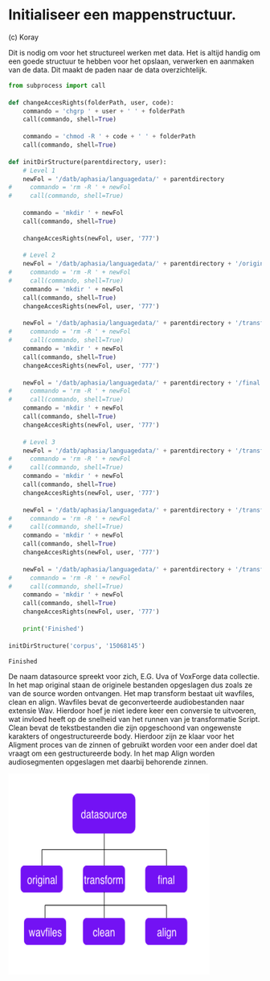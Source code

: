 
<h1>Initialiseer een mappenstructuur.</h1>
<p>(c) Koray</p>
<p>Dit is nodig om voor het structureel werken met data. Het is altijd handig om een goede structuur te hebben voor het opslaan, verwerken en aanmaken van de data. Dit maakt de paden naar de data overzichtelijk.</p>


```python
from subprocess import call

def changeAccesRights(folderPath, user, code):
    commando = 'chgrp ' + user + ' ' + folderPath
    call(commando, shell=True)

    commando = 'chmod -R ' + code + ' ' + folderPath
    call(commando, shell=True)

def initDirStructure(parentdirectory, user):
    # Level 1
    newFol = '/datb/aphasia/languagedata/' + parentdirectory
#     commando = 'rm -R ' + newFol
#     call(commando, shell=True)

    commando = 'mkdir ' + newFol
    call(commando, shell=True)
    
    changeAccesRights(newFol, user, '777')

    # Level 2
    newFol = '/datb/aphasia/languagedata/' + parentdirectory + '/original'
#     commando = 'rm -R ' + newFol
#     call(commando, shell=True)
    commando = 'mkdir ' + newFol
    call(commando, shell=True)
    changeAccesRights(newFol, user, '777')

    newFol = '/datb/aphasia/languagedata/' + parentdirectory + '/transform'
#     commando = 'rm -R ' + newFol
#     call(commando, shell=True)
    commando = 'mkdir ' + newFol
    call(commando, shell=True)
    changeAccesRights(newFol, user, '777')

    newFol = '/datb/aphasia/languagedata/' + parentdirectory + '/final'
#     commando = 'rm -R ' + newFol
#     call(commando, shell=True)
    commando = 'mkdir ' + newFol
    call(commando, shell=True)
    changeAccesRights(newFol, user, '777')

    # Level 3
    newFol = '/datb/aphasia/languagedata/' + parentdirectory + '/transform/clean'
#     commando = 'rm -R ' + newFol
#     call(commando, shell=True)
    commando = 'mkdir ' + newFol
    call(commando, shell=True)
    changeAccesRights(newFol, user, '777')

    newFol = '/datb/aphasia/languagedata/' + parentdirectory + '/transform/align'
#     commando = 'rm -R ' + newFol
#     call(commando, shell=True)
    commando = 'mkdir ' + newFol
    call(commando, shell=True)
    changeAccesRights(newFol, user, '777')

    newFol = '/datb/aphasia/languagedata/' + parentdirectory + '/transform/wavfiles'
#     commando = 'rm -R ' + newFol
#     call(commando, shell=True)
    commando = 'mkdir ' + newFol
    call(commando, shell=True)
    changeAccesRights(newFol, user, '777')

    print('Finished')
    
initDirStructure('corpus', '15068145')
```

    Finished


<p>De naam datasource spreekt voor zich, E.G. Uva of VoxForge data collectie. In het map original staan de originele bestanden opgeslagen dus zoals ze van de source worden ontvangen. Het map transform bestaat uit wavfiles, clean en align. Wavfiles bevat de geconverteerde audiobestanden naar extensie Wav. Hierdoor hoef je niet iedere keer een conversie te uitvoeren, wat invloed heeft op de snelheid van het runnen van je transformatie Script. Clean bevat de tekstbestanden die zijn opgeschoond van ongewenste karakters of ongestructureerde body. Hierdoor zijn ze klaar voor het Aligment proces van de zinnen of gebruikt worden voor een ander doel dat vraagt om een gestructureerde body. In het map Align worden audiosegmenten opgeslagen met daarbij behorende zinnen.</p>
<img src="1.png" width="400" height="400"/>

